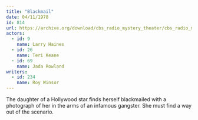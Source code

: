 ```yaml
---
title: "Blackmail"
date: 04/11/1978
id: 814
url: https://archive.org/download/cbs_radio_mystery_theater/cbs_radio_mystery_theater-0801-0850.zip/cbs_radio_mystery_theater-0801-0850%2Fcbsrmt_0814_blackmail.mp3
actors:  
  - id: 9
    name: Larry Haines  
  - id: 26
    name: Teri Keane  
  - id: 69
    name: Jada Rowland
writers:  
  - id: 234
    name: Roy Winsor
---
```

The daughter of a Hollywood star finds herself blackmailed with a photograph of her in the arms of an infamous gangster. She must find a way out of the scenario.